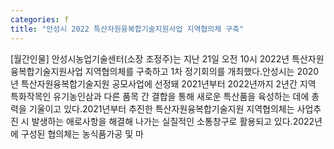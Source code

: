 ```yaml
---
categories: f
title: "안성시 2022 특산자원융복합기술지원사업 지역협의체 구축"
---
```

[월간인물] 안성시농업기술센터(소장 조정주)는 지난 21일 오전 10시 2022년 특산자원융복합기술지원사업 지역협의체를 구축하고 1차 정기회의를 개최했다.안성시는 2020년 특산자원융복합기술지원 공모사업에 선정돼 2021년부터 2022년까지 2년간 지역 특화작목인 유기농인삼과 다른 품목 간 결합을 통해 새로운 특산품을 육성하는 데에 총력을 기울이고 있다.2021년부터 추진한 특산자원융복합기술지원 지역협의체는 사업추진 시 발생하는 애로사항을 해결해 나가는 실질적인 소통창구로 활용되고 있다.2022년에 구성된 협의체는 농식품가공 및 마